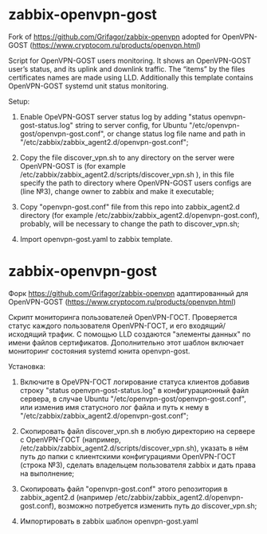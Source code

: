 # zabbix-openvpn-gost

Fork of https://github.com/Grifagor/zabbix-openvpn adopted for OpenVPN-GOST (https://www.cryptocom.ru/products/openvpn.html)

Script for OpenVPN-GOST users monitoring.
It shows an OpenVPN-GOST user’s status, and its uplink and downlink traffic.
The “items” by the files certificates names are made using LLD.
Additionally this template contains OpenVPN-GOST systemd unit status monitoring.

Setup:

1) Enable OpeVPN-GOST server status log by adding "status openvpn-gost-status.log" string to server config, for Ubuntu "/etc/openvpn-gost/openvpn-gost.conf", or change status log file name and path in "/etc/zabbix/zabbix_agent2.d/openvpn-gost.conf";

2) Copy the file discover_vpn.sh to any directory on the server were OpenVPN-GOST is (for example /etc/zabbix/zabbix_agent2.d/scripts/discover_vpn.sh ), in this file specify the path to directory where OpenVPN-GOST users configs are (line №3), change owner to zabbix and make it executable;

3) Copy "openvpn-gost.conf" file from this repo into zabbix_agent2.d directory (for example /etc/zabbix/zabbix_agent2.d/openvpn-gost.conf), probably, will be necessary to change the path to  discover_vpn.sh;

4) Import openvpn-gost.yaml to zabbix template.

# zabbix-openvpn-gost 

Форк https://github.com/Grifagor/zabbix-openvpn адаптированный для OpenVPN-GOST (https://www.cryptocom.ru/products/openvpn.html)

Скрипт мониторинга пользователей OpenVPN-ГОСТ.
Проверяется статус каждого пользователя OpenVPN-ГОСТ, и его входящий/исходящий трафик.
С помощью LLD создаются "элементы данных" по имени файлов сертификатов.
Дополнительно этот шаблон включает мониторинг состояния systemd юнита openvpn-gost.

Установка:

1) Включите в OpeVPN-ГОСТ логирование статуса клиентов добавив строку "status openvpn-gost-status.log" в конфигурационный файл сервера, в случае Ubuntu "/etc/openvpn-gost/openvpn-gost.conf", или изменив имя статусного лог файла и путь к нему в "/etc/zabbix/zabbix_agent2.d/openvpn-gost.conf";

2) Скопировать файл discover_vpn.sh в любую директорию на сервере с OpenVPN-ГОСТ (например, /etc/zabbix/zabbix_agent2.d/scripts/discover_vpn.sh), указать в нём путь до папки с клиентскими конфигурациями OpenVPN-ГОСТ (строка №3), сделать владельцем пользователя zabbix и дать права на выполнение;
	
3) Скопировать файл "openvpn-gost.conf" этого репозитория в zabbix_agent2.d (например /etc/zabbix/zabbix_agent2.d/openvpn-gost.conf), возможно потребуется изменить путь до discover_vpn.sh;
	
4) Импортировать в zabbix шаблон openvpn-gost.yaml
